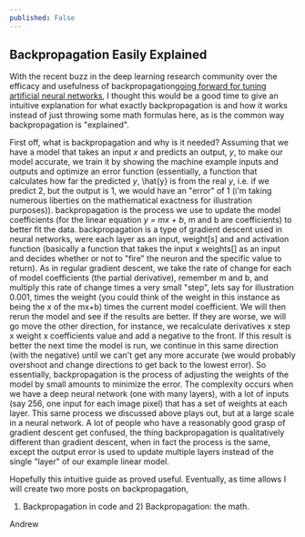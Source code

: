 ```yaml
---
published: False
---
```

## Backpropagation Easily Explained

With the recent buzz in the deep learning research community over the efficacy and
usefulness of backpropagation[going forward for tuning artificial neural networks](https://www.quantamagazine.org/new-theory-cracks-open-the-black-box-of-deep-learning-20170921/),
I thought this would be a good time to give an intuitive explanation for what exactly
backpropagation is and how it works instead of just throwing some math formulas here,
as is the common way backpropagation is "explained".

First off, what is backpropagation and why is it needed? Assuming that we have a model that takes
an input *x* and predicts an output, *y*, to make our model accurate, we train it by showing the machine
example inputs and outputs and optimize an error function (essentially, a function that calculates
how far the predicted *y*, \hat{y} is from the real *y*, i.e. if we predict 2, but the output is 1, we would have an "error"
of 1 (i'm taking numerous liberties on the mathematical exactness for illustration purposes)).
backpropagation is the process we use to update the model coefficients (for the linear equation *y = mx + b*,
m and b are coefficients) to better fit the data. backpropagation is a type of gradient descent used in neural networks, were each layer as an input, weight[s] and and activation function (basically a function that takes the input x weights[] as an input and decides whether or not to "fire" the neuron and the specific value to return). As in regular gradient descent,
we take the rate of change for each of model coefficients (the partial derivative), remember m and b,
and multiply this rate of change times a very small "step", lets say for illustration 0.001, times the weight (you could think of the weight in this instance as being the *x* of the mx+b) times the current model coefficient. We will then rerun the model and see if the results are better. If they are worse, we will go move the other direction, for instance, we recalculate derivatives x step x weight x coefficients value and add a negative to the front. If this result is better the next time the model is run, we continue in this same direction (with the negative) until we can't get any more accurate (we would probably overshoot and change directions to get back to the lowest error). So essentially, backpropagation is the process of adjusting the weights of the model by small amounts to minimize the error. The complexity occurs when we have a deep neural network (one with many layers), with a lot of inputs (say 256, one input for each image pixel) that has a set of weights at each layer. This same process we discussed above plays out, but at a large scale in a neural network. A lot of people who have a reasonably good grasp of gradient descent get confused, the thing backpropagation is qualitatively different than gradient descent, when in fact the process is the same, except the output error is used to update multiple layers instead of the single "layer" of our example linear model.

Hopefully this intuitive guide as proved useful. Eventually, as time allows I will create two more posts on backpropagation,
1) Backpropagation in code and 2) Backpropagation: the math.  

Andrew
